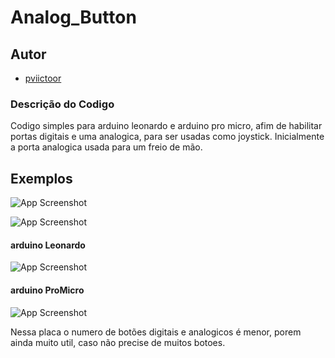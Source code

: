 # Analog_Button

## Autor
- [pviictoor](https://github.com/pviictoor/Analog_Button.git)

### Descrição do Codigo

Codigo simples para arduino leonardo e arduino pro micro, afim de habilitar portas digitais e uma analogica, para ser usadas como joystick.
Inicialmente a porta analogica usada para um freio de mão.

## Exemplos

![App Screenshot](https://images.tcdn.com.br/img/img_prod/715570/arduino_leonardo_atmega_32u4_617_1_20201214050035.jpg)

![App Screenshot](https://www.makernow.com.br/image/cache/catalog/img_produtos/arduinopro/5896c759-6116-4b83-8cc0-7b1f4acaccf1%20(2019_09_01%2004_45_10%20UTC)-780x680.jpg)

#### arduino Leonardo

![App Screenshot](https://i.pinimg.com/736x/82/a0/9d/82a09d7e5cde59d86ef7e400bf5cc62a.jpg)

#### arduino ProMicro

![App Screenshot](https://i.pinimg.com/736x/29/23/d7/2923d7756e216f7b8f32edab1eef015a.jpg)

Nessa placa o numero de botões digitais e analogicos é menor, porem ainda muito util, caso não precise de muitos botoes. 
